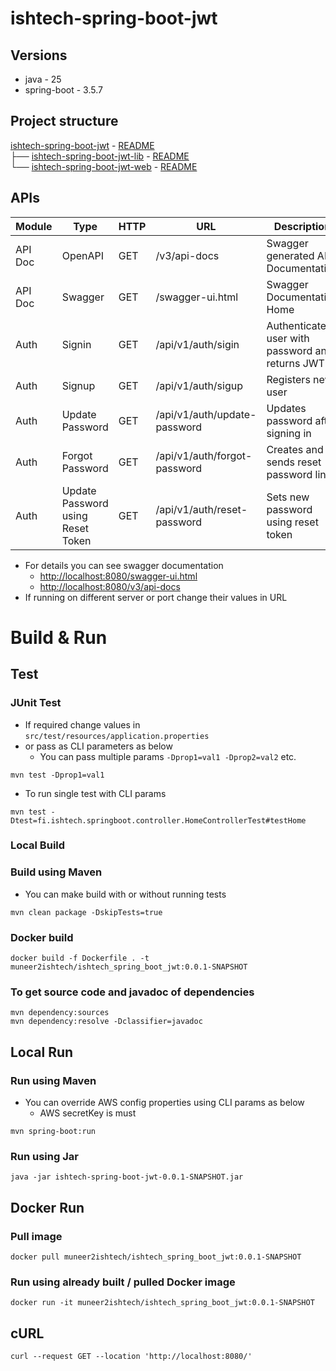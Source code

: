 # ishtech-spring-boot-jwt

## Versions
- java - 25
- spring-boot - 3.5.7


## Project structure

[ishtech-spring-boot-jwt](https://github.com/muneer2ishtech/ishtech-spring-boot-jwt) - [README](https://github.com/muneer2ishtech/ishtech-spring-boot-jwt/blob/main/README.md)<br>
├── [ishtech-spring-boot-jwt-lib](https://github.com/muneer2ishtech/ishtech-spring-boot-jwt/tree/main/ishtech-spring-boot-jwt-lib) - [README](https://github.com/muneer2ishtech/ishtech-spring-boot-jwt/blob/dev/ishtech-spring-boot-jwt-lib/README.md)<br>
└── [ishtech-spring-boot-jwt-web](https://github.com/muneer2ishtech/ishtech-spring-boot-jwt/tree/main/ishtech-spring-boot-jwt-web) - [README](https://github.com/muneer2ishtech/ishtech-spring-boot-jwt/blob/dev/ishtech-spring-boot-jwt-web/README.md)<br>


## APIs

| Module  | Type            | HTTP  | URL                          | Description |
|---------|-----------------|-------|------------------------------|-------------|
| API Doc | OpenAPI         | GET   | /v3/api-docs                 | Swagger generated API Documentation                 |
| API Doc | Swagger         | GET   | /swagger-ui.html             | Swagger Documentation Home                          |
| Auth    | Signin          | GET   | /api/v1/auth/sigin           | Authenticate user with password and returns JWT     |
| Auth    | Signup          | GET   | /api/v1/auth/sigup           | Registers new user                                  |
| Auth    | Update Password | GET   | /api/v1/auth/update-password | Updates password after signing in                   |
| Auth    | Forgot Password | GET   | /api/v1/auth/forgot-password | Creates and sends reset password link               |
| Auth    | Update Password using Reset Token| GET   | /api/v1/auth/reset-password | Sets new password using reset token |

- For details you can see swagger documentation
    - [http://localhost:8080/swagger-ui.html](http://localhost:8080/swagger-ui.html)
    - [http://localhost:8080/v3/api-docs](http://localhost:8080/v3/api-docs)
- If running on different server or port change their values in URL


# Build & Run

## Test
### JUnit Test
- If required change values in `src/test/resources/application.properties` 
- or pass as CLI parameters as below
    - You can pass multiple params `-Dprop1=val1 -Dprop2=val2` etc.

```
mvn test -Dprop1=val1
```

- To run single test with CLI params


```
mvn test -Dtest=fi.ishtech.springboot.controller.HomeControllerTest#testHome
```

### Local Build
### Build using Maven
- You can make build with or without running tests

```
mvn clean package -DskipTests=true
```

### Docker build
```
docker build -f Dockerfile . -t muneer2ishtech/ishtech_spring_boot_jwt:0.0.1-SNAPSHOT
```

### To get source code and javadoc of dependencies
```
mvn dependency:sources
mvn dependency:resolve -Dclassifier=javadoc
```

## Local Run
### Run using Maven

- You can override AWS config properties using CLI params as below
    - AWS secretKey is must

```
mvn spring-boot:run
```

### Run using Jar
```
java -jar ishtech-spring-boot-jwt-0.0.1-SNAPSHOT.jar
```

## Docker Run
### Pull image
```
docker pull muneer2ishtech/ishtech_spring_boot_jwt:0.0.1-SNAPSHOT
```

### Run using already built / pulled Docker image
```
docker run -it muneer2ishtech/ishtech_spring_boot_jwt:0.0.1-SNAPSHOT
```

## cURL

```
curl --request GET --location 'http://localhost:8080/'
```
